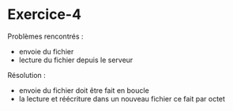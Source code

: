 # Exercice-4
Problèmes rencontrés :
- envoie du fichier
- lecture du fichier depuis le serveur

Résolution :
- envoie du fichier doit être fait en boucle
- la lecture et réécriture dans un nouveau fichier ce fait par octet
